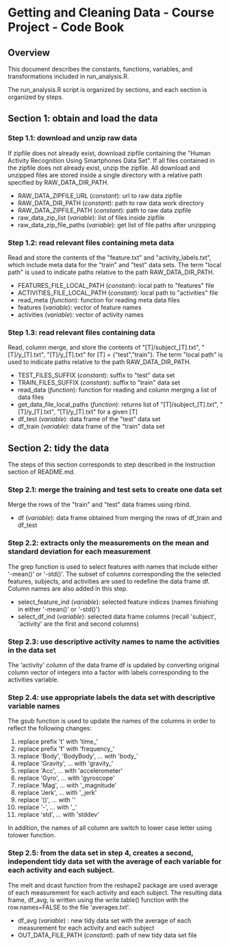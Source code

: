 # Getting and Cleaning Data - Course Project - Code Book

## Overview

This document describes the constants, functions, variables, and transformations included in run_analysis.R.

The run_analysis.R script is organized by sections, and each section is organized by steps.

## Section 1: obtain and load the data

### Step 1.1: download and unzip raw data

If zipfile does not already exist, download zipfile containing the "Human Activity Recognition Using Smartphones Data Set". If all files contained in the zipfile does not already exist, unzip the zipfile. All download and unzipped files are stored inside a single directory with a relative path specified by RAW_DATA_DIR_PATH.

* RAW_DATA_ZIPFILE_URL (*constant*): url to raw data zipfile
* RAW_DATA_DIR_PATH (*constant*): path to raw data work directory
* RAW_DATA_ZIPFILE_PATH (*constant*): path to raw data zipfile
* raw_data_zip_list (*variable*): list of files inside zipfile
* raw_data_zip_file_paths (*variable*): get list of file paths after unzipping

### Step 1.2: read relevant files containing meta data

Read and store the contents of the "feature.txt" and "activity_labels.txt", which include meta data for the "train" and "test" data sets. The term "local path" is used to indicate paths relative to the path RAW_DATA_DIR_PATH.

* FEATURES_FILE_LOCAL_PATH (*constant*): local path to "features" file
* ACTIVITIES_FILE_LOCAL_PATH (*constant*): local path to "activities" file
* read_meta (*function*): function for reading meta data files
* features (*variable*): vector of feature names
* activities (*variable*): vector of activity names

### Step 1.3: read relevant files containing data

Read, column merge, and store the contents of "[T]/subject_[T].txt", "[T]/y_[T].txt", "[T]/y_[T].txt" for [T] = {"test","train"}. The term "local path" is used to indicate paths relative to the path RAW_DATA_DIR_PATH.

* TEST_FILES_SUFFIX (*constant*): suffix to "test" data set
* TRAIN_FILES_SUFFIX (*constant*): suffix to "train" data set
* read_data (*function*): function for reading and column merging a list of data files
* get_data_file_local_paths (*function*): returns list of "[T]/subject_[T].txt", "[T]/y_[T].txt", "[T]/y_[T].txt" for a given [T]
* df_test (*variable*): data frame of the "test" data set
* df_train (*variable*): data frame of the "train" data set

## Section 2: tidy the data

The steps of this section corresponds to step described in the Instruction section of README.md.

### Step 2.1: merge the training and test sets to create one data set

Merge the rows of the "train" and "test" data frames using rbind.

* df (*variable*): data frame obtained from merging the rows of df_train and df_test

### Step 2.2: extracts only the measurements on the mean and standard deviation for each measurement

The grep function is used to select features with names that include either '-mean()' or '-std()'. The subset of columns corresponding the the selected features, subjects, and activities are used to redefine the data frame df. Column names are also added in this step.

* select_feature_ind (*variable*): selected feature indices (names finishing in either '-mean()' or  '-std()')
* select_df_ind (*variable*): selected data frame columns (recall 'subject', 'activity' are the first and second columns)

### Step 2.3: use descriptive activity names to name the activities in the data set

The 'activity' column of the data frame df is updated by converting original column vector of integers into a factor with labels corresponding to the activities variable.

### Step 2.4: use appropriate labels the data set with descriptive variable names


The gsub function is used to update the names of the columns in order to reflect the following changes:
1. replace prefix 't' with 'time_'
2. replace prefix 'f' with 'frequency_'
3. replace 'Body', 'BodyBody', ... with 'body_'
4. replace 'Gravity', ... with 'gravity_'
5. replace 'Acc', ... with 'accelerometer'
6. replace 'Gyro', ... with 'gyroscope'
7. replace 'Mag', ... with '_magnitude'
8. replace 'Jerk', ... with '_jerk'
9. replace '()', ... with ''
10. replace '-', ... with '_'
11. replace 'std', ... with 'stddev'

In addition, the names of all column are switch to lower case letter using tolower function.

### Step 2.5: from the data set in step 4, creates a second, independent tidy data set with the average of each variable for each activity and each subject.

The melt and dcast function from the reshape2 package are used average of each measurement for each activity and each subject. The resulting data frame, df_avg, is written using the write.table() function with the row.names=FALSE to the file 'averages.txt'.

* df_avg (*variable*) : new tidy data set with the average of each measurement for each activity and each subject
* OUT_DATA_FILE_PATH (*constant*): path of new tidy data set file
